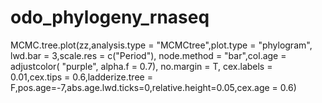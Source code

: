 # odo_phylogeny_rnaseq

MCMC.tree.plot(zz,analysis.type = "MCMCtree",plot.type = "phylogram", lwd.bar = 3,scale.res = c("Period"), node.method = "bar",col.age = adjustcolor( "purple", alpha.f = 0.7), no.margin = T, cex.labels = 0.01,cex.tips = 0.6,ladderize.tree = F,pos.age=-7,abs.age.lwd.ticks=0,relative.height=0.05,cex.age = 0.6)
